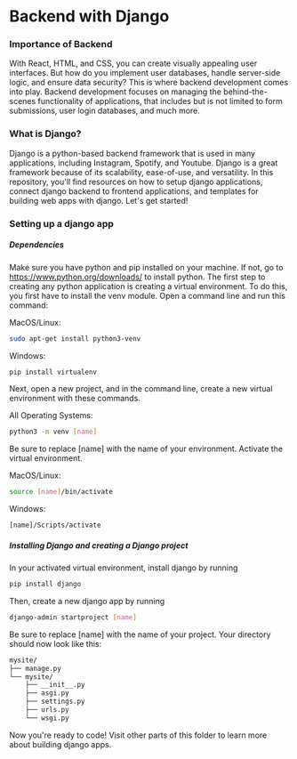 # Backend with Django
### **Importance of Backend**
With React, HTML, and CSS, you can create visually appealing user interfaces. But how do you implement user databases, handle server-side logic, and ensure data security? This is where backend development comes into play. Backend development focuses on managing the behind-the-scenes functionality of applications, that includes but is not limited to form submissions, user login databases, and much more.

### **What is Django?**
Django is a python-based backend framework that is used in many applications, including Instagram, Spotify, and Youtube. Django is a great framework because of its scalability, ease-of-use, and versatility. In this repository, you'll find resources on how to setup django applications, connect django backend to frontend applications, and templates for building web apps with django. Let's get started!

### **Setting up a django app**
##### Dependencies
Make sure you have python and pip installed on your machine. If not, go to https://www.python.org/downloads/ to install python. The first step to creating any python application is creating a virtual environment. To do this, you first have to install the venv module. Open a command line and run this command:

MacOS/Linux:
```bash
sudo apt-get install python3-venv
```

Windows:
```bash
pip install virtualenv
```

Next, open a new project, and in the command line, create a new virtual environment with these commands.

All Operating Systems:
```bash
python3 -m venv [name]
```

Be sure to replace [name] with the name of your environment. Activate the virtual environment.

MacOS/Linux:
```bash
source [name]/bin/activate
```

Windows:
```bash
[name]/Scripts/activate
```

##### Installing Django and creating a Django project
In your activated virtual environment, install django by running 

```bash
pip install django
```

Then, create a new django app by running 

```bash
django-admin startproject [name]
```

Be sure to replace [name] with the name of your project. Your directory should now look like this:

```bash
mysite/
├── manage.py
└── mysite/
    ├── __init__.py
    ├── asgi.py
    ├── settings.py
    ├── urls.py
    └── wsgi.py

```

Now you're ready to code! Visit other parts of this folder to learn more about building django apps. 